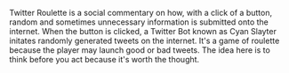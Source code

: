 Twitter Roulette is a social commentary on how, with a click of a button, random and sometimes unnecessary information is submitted onto the internet. When the button is clicked, a Twitter Bot known as Cyan Slayter initates randomly generated tweets on the internet. It's a game of roulette because the player may launch good or bad tweets. The idea here is to think before you act because it's worth the thought. 
